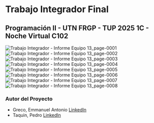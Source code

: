 # Trabajo Integrador Final
## Programación II - UTN FRGP - TUP 2025 1C - Noche Virtual C102


![Trabajo Integrador - Informe Equipo 13_page-0001](https://github.com/user-attachments/assets/1ae5398f-c0ee-42fd-9d5e-601855ba518b)
![Trabajo Integrador - Informe Equipo 13_page-0002](https://github.com/user-attachments/assets/aecc067e-98e1-4345-81e0-2fbbd4b2b188)
![Trabajo Integrador - Informe Equipo 13_page-0003](https://github.com/user-attachments/assets/381fa236-1d26-4553-8374-dfe1758d02d4)
![Trabajo Integrador - Informe Equipo 13_page-0004](https://github.com/user-attachments/assets/203d307c-5933-45ea-909f-535c3d345567)
![Trabajo Integrador - Informe Equipo 13_page-0005](https://github.com/user-attachments/assets/9de29ee9-171d-4467-8ffd-d374136cb251)
![Trabajo Integrador - Informe Equipo 13_page-0006](https://github.com/user-attachments/assets/b60fa1be-bc84-4527-ba14-3192b250f760)
![Trabajo Integrador - Informe Equipo 13_page-0007](https://github.com/user-attachments/assets/42aafa12-ec07-48d5-a0f8-f8311663ef7f)
![Trabajo Integrador - Informe Equipo 13_page-0008](https://github.com/user-attachments/assets/6a0812aa-8999-4fcf-ab66-8ecf67897734)


### Autor del Proyecto
- Greco, Emmanuel Antonio [LinkedIn](https://www.linkedin.com/in/emmanuel-antonio-greco-689691b7)
- Taquin, Pedro [LinkedIn](https://ar.linkedin.com/in/pedro-taquino-737853225)
